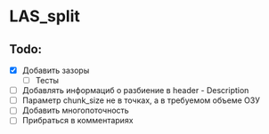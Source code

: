 # LAS_split

## Todo:
 - [x] Добавить зазоры
    - [ ] Тесты
 - [ ] Добавлять информациб о разбиение в header - Description
 - [ ] Параметр chunk_size не в точках, а в требуемом объеме ОЗУ
 - [ ] Добавить многопоточность
 - [ ] Прибраться в комментариях